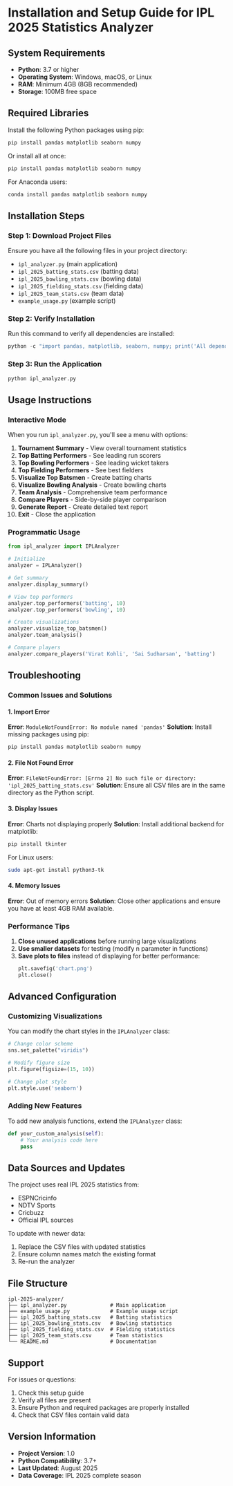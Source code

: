 # Installation and Setup Guide for IPL 2025 Statistics Analyzer

## System Requirements

- **Python**: 3.7 or higher
- **Operating System**: Windows, macOS, or Linux
- **RAM**: Minimum 4GB (8GB recommended)
- **Storage**: 100MB free space

## Required Libraries

Install the following Python packages using pip:

```bash
pip install pandas matplotlib seaborn numpy
```

Or install all at once:
```bash
pip install pandas matplotlib seaborn numpy
```

For Anaconda users:
```bash
conda install pandas matplotlib seaborn numpy
```

## Installation Steps

### Step 1: Download Project Files
Ensure you have all the following files in your project directory:
- `ipl_analyzer.py` (main application)
- `ipl_2025_batting_stats.csv` (batting data)
- `ipl_2025_bowling_stats.csv` (bowling data)
- `ipl_2025_fielding_stats.csv` (fielding data)
- `ipl_2025_team_stats.csv` (team data)
- `example_usage.py` (example script)

### Step 2: Verify Installation
Run this command to verify all dependencies are installed:

```python
python -c "import pandas, matplotlib, seaborn, numpy; print('All dependencies installed successfully!')"
```

### Step 3: Run the Application
```bash
python ipl_analyzer.py
```

## Usage Instructions

### Interactive Mode
When you run `ipl_analyzer.py`, you'll see a menu with options:

1. **Tournament Summary** - View overall tournament statistics
2. **Top Batting Performers** - See leading run scorers
3. **Top Bowling Performers** - See leading wicket takers
4. **Top Fielding Performers** - See best fielders
5. **Visualize Top Batsmen** - Create batting charts
6. **Visualize Bowling Analysis** - Create bowling charts
7. **Team Analysis** - Comprehensive team performance
8. **Compare Players** - Side-by-side player comparison
9. **Generate Report** - Create detailed text report
0. **Exit** - Close the application

### Programmatic Usage
```python
from ipl_analyzer import IPLAnalyzer

# Initialize
analyzer = IPLAnalyzer()

# Get summary
analyzer.display_summary()

# View top performers
analyzer.top_performers('batting', 10)
analyzer.top_performers('bowling', 10)

# Create visualizations
analyzer.visualize_top_batsmen()
analyzer.team_analysis()

# Compare players
analyzer.compare_players('Virat Kohli', 'Sai Sudharsan', 'batting')
```

## Troubleshooting

### Common Issues and Solutions

#### 1. Import Error
**Error**: `ModuleNotFoundError: No module named 'pandas'`
**Solution**: Install missing packages using pip:
```bash
pip install pandas matplotlib seaborn numpy
```

#### 2. File Not Found Error
**Error**: `FileNotFoundError: [Errno 2] No such file or directory: 'ipl_2025_batting_stats.csv'`
**Solution**: Ensure all CSV files are in the same directory as the Python script.

#### 3. Display Issues
**Error**: Charts not displaying properly
**Solution**: Install additional backend for matplotlib:
```bash
pip install tkinter
```
For Linux users:
```bash
sudo apt-get install python3-tk
```

#### 4. Memory Issues
**Error**: Out of memory errors
**Solution**: Close other applications and ensure you have at least 4GB RAM available.

### Performance Tips

1. **Close unused applications** before running large visualizations
2. **Use smaller datasets** for testing (modify n parameter in functions)
3. **Save plots to files** instead of displaying for better performance:
   ```python
   plt.savefig('chart.png')
   plt.close()
   ```

## Advanced Configuration

### Customizing Visualizations
You can modify the chart styles in the `IPLAnalyzer` class:

```python
# Change color scheme
sns.set_palette("viridis")

# Modify figure size
plt.figure(figsize=(15, 10))

# Change plot style
plt.style.use('seaborn')
```

### Adding New Features
To add new analysis functions, extend the `IPLAnalyzer` class:

```python
def your_custom_analysis(self):
    # Your analysis code here
    pass
```

## Data Sources and Updates

The project uses real IPL 2025 statistics from:
- ESPNCricinfo
- NDTV Sports  
- Cricbuzz
- Official IPL sources

To update with newer data:
1. Replace the CSV files with updated statistics
2. Ensure column names match the existing format
3. Re-run the analyzer

## File Structure
```
ipl-2025-analyzer/
├── ipl_analyzer.py              # Main application
├── example_usage.py             # Example usage script
├── ipl_2025_batting_stats.csv   # Batting statistics
├── ipl_2025_bowling_stats.csv   # Bowling statistics
├── ipl_2025_fielding_stats.csv  # Fielding statistics
├── ipl_2025_team_stats.csv      # Team statistics
└── README.md                    # Documentation
```

## Support

For issues or questions:
1. Check this setup guide
2. Verify all files are present
3. Ensure Python and required packages are properly installed
4. Check that CSV files contain valid data

## Version Information
- **Project Version**: 1.0
- **Python Compatibility**: 3.7+
- **Last Updated**: August 2025
- **Data Coverage**: IPL 2025 complete season